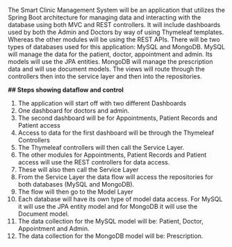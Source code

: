 The Smart Clinic Management System will be an application that utilizes the
Spring Boot architecture for managing data and interacting with the database
using both MVC and REST controllers.
It will include dashboards used by both the Admin and Doctors by way of using
Thymeleaf templates.  Whereas the other modules will be using the REST APIs.
There will be two types of databases used for this application: MySQL and MongoDB.
MySQL will  manage the data for the patient, doctor, appointment and admin.
Its models will use the JPA entities.  MongoDB will manage the prescription data and will use document models.
The views will route through the controllers then into the service layer and then into the
repositories.

**## Steps showing dataflow and control**
1. The application will start off with two different Dashboards
2. One dashboard for  doctors and admin.
3. The second dashboard will be for Appointments, Patient Records and Patient access
4. Access to data for the first dashboard will be through the Thymeleaf Controllers
5. The Thymeleaf controllers will then call  the Service Layer.
6. The other modules for Appointments, Patient Records and Patient access will 
     use the REST controllers for data access.
7. These will also then call the Service Layer
8. From the Service Layer the data flow will access the repositories
     for both databases (MySQL and MongoDB).
9. The flow will then go to the Model Layer
10. Each database will have its own type of model data access.  For MySQL it 
      will use  the JPA entity model and for  MongoDB it will use the Document model.
11. The data collection for the MySQL model will be: Patient, Doctor, Appointment and Admin.
12. The data collection for the MongoDB model will be: Prescription.